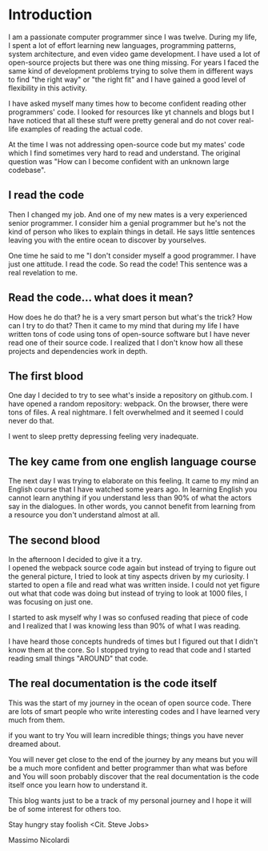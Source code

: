 # Introduction

I am a passionate computer programmer since I was twelve. 
During my life, I spent a lot of effort learning new languages, programming patterns, system architecture, and even video game development. I have used a lot of open-source projects but there was one thing missing.
For years I faced the same kind of development problems trying to solve them in different ways to find "the right way" or "the right fit" and I have gained a good level of flexibility in this activity.

I have asked myself many times how to become confident reading other programmers' code.
I looked for resources like yt channels and blogs but I have noticed that all these stuff were pretty general and do not cover real-life examples of reading the actual code.

At the time I was not addressing open-source code but my mates' code which I find sometimes very hard to read and understand. The original question was "How can I become confident with an unknown large codebase".

## I read the code

Then I changed my job. And one of my new mates is a very experienced senior programmer.
I consider him a genial programmer but he's not the kind of person who likes to explain things in detail. He says little sentences leaving you with the entire ocean to discover by yourselves.

One time he said to me "I don't consider myself a good programmer. I have just one attitude. I read the code. So read the code!
This sentence was a real revelation to me.

## Read the code... what does it mean?

How does he do that? he is a very smart person but what's the trick? How can I try to do that?
Then it came to my mind that during my life I have written tons of code using tons of open-source software but I have never read one of their source code. I realized that I don't know how all these projects and dependencies work in depth. 

## The first blood
One day I decided to try to see what's inside a repository on github.com. I have opened a random repository: webpack. 
On the browser, there were tons of files. A real nightmare. I felt overwhelmed and it seemed I could never do that.

I went to sleep pretty depressing feeling very inadequate. 

## The key came from one english language course
The next day I was trying to elaborate on this feeling. 
It came to my mind an English course that I have watched some years ago.
In learning English you cannot learn anything if you understand less than 90% of what the actors say in the dialogues.
In other words, you cannot benefit from learning from a resource you don't understand almost at all.

## The second blood
In the afternoon I decided to give it a try.  
I opened the webpack source code again but instead of trying to figure out the general picture, I tried to look at tiny aspects driven by my curiosity.
I started to open a file and read what was written inside. 
I could not yet figure out what that code was doing but instead of trying to look at 1000 files, I was focusing on just one.

I started to ask myself why I was so confused reading that piece of code and I realized that I was knowing less than 90% of what I was reading.

I have heard those concepts hundreds of times but I figured out that I didn't know them at the core. So I stopped trying to read that code and I started reading small things "AROUND" that code.

## The real documentation is the code itself
This was the start of my journey in the ocean of open source code. There are lots of smart people who write interesting codes and I have learned very much from them.

if you want to try You will learn incredible things;  things you have never dreamed about.

You will never get close to the end of the journey by any means but you will be a much more confident and better programmer than what was before and You will soon probably discover that the real documentation is the code itself once you learn how to understand it. 

This blog wants just to be a track of my personal journey and I hope it will be of some interest for others too.

Stay hungry stay foolish  <Cit. Steve Jobs>

Massimo Nicolardi
